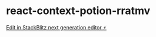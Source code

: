 # react-context-potion-rratmv

[Edit in StackBlitz next generation editor ⚡️](https://stackblitz.com/~/github.com/khalil00/react-context-potion-rratmv)